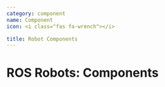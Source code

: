 ```yaml
---
category: component
name: Component
icon: <i class="fas fa-wrench"></i>

title: Robot Components
---
```


# ROS Robots: Components
